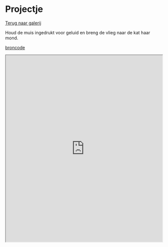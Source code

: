 # Projectje

[Terug naar galerij](https://arneduyver.github.io/creative-coding/gallery)

Houd de muis ingedrukt voor geluid en breng de vlieg naar de kat haar mond.

[broncode](https://editor.p5js.org/Tibo29/sketches/OjJ5DFyw2)

<iframe width="100%" height=600 src="https://editor.p5js.org/Tibo29/full/OjJ5DFyw2"></iframe>